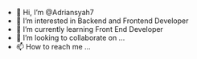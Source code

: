- 👋 Hi, I’m @Adriansyah7
- 👀 I’m interested in Backend and Frontend Developer  
- 🌱 I’m currently learning Front End Developer
- 💞️ I’m looking to collaborate on ...
- 📫 How to reach me ...

<!---
Adriansyah7/Adriansyah7 is a ✨ special ✨ repository because its `README.md` (this file) appears on your GitHub profile.
You can click the Preview link to take a look at your changes.
--->
